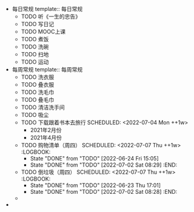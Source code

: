- 每日常规
  template:: 每日常规
	- TODO 听《一生的忠告》
	- TODO 写日记
	- TODO MOOC上课
	- TODO 煮饭
	- TODO 洗碗
	- TODO 扫地
	- TODO 运动
- 每周常规
  template:: 每周常规
	- TODO 洗衣服
	- TODO 叠衣服
	- TODO 洗毛巾
	- TODO 叠毛巾
	- TODO 清洁洗手间
	- TODO 吸尘
	- TODO 下载跟着书本去旅行
	  SCHEDULED: <2022-07-04 Mon ++1w>
		- 2021年2月份
		- 2021年4月份
	- TODO 购物清单（周四）
	  SCHEDULED: <2022-07-07 Thu ++1w>
	  :LOGBOOK:
	  * State "DONE" from "TODO" [2022-06-24 Fri 15:05]
	  * State "DONE" from "TODO" [2022-07-02 Sat 08:29]
	  :END:
	- TODO 倒垃圾（周四）
	  SCHEDULED: <2022-07-07 Thu ++1w>
	  :LOGBOOK:
	  * State "DONE" from "TODO" [2022-06-23 Thu 17:01]
	  * State "DONE" from "TODO" [2022-07-02 Sat 08:28]
	  :END:
	-
-